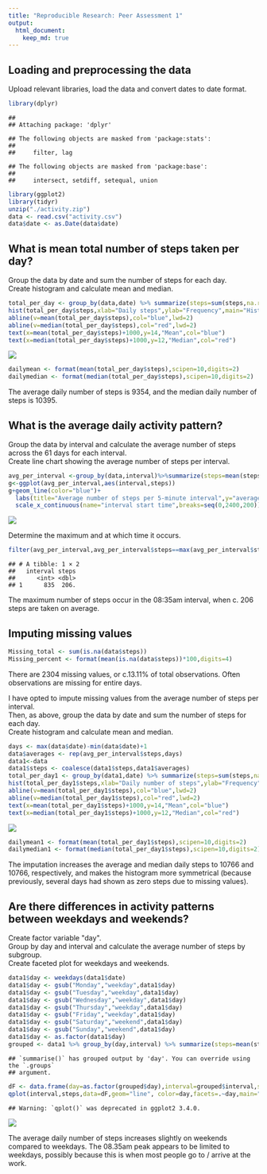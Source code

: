 ```yaml
---
title: "Reproducible Research: Peer Assessment 1"
output: 
  html_document:
    keep_md: true
---
```



## Loading and preprocessing the data

Upload relevant libraries, load the data and convert dates to date format.  


```r
library(dplyr)
```

```
## 
## Attaching package: 'dplyr'
```

```
## The following objects are masked from 'package:stats':
## 
##     filter, lag
```

```
## The following objects are masked from 'package:base':
## 
##     intersect, setdiff, setequal, union
```

```r
library(ggplot2)
library(tidyr)
unzip("./activity.zip")
data <- read.csv("activity.csv")
data$date <- as.Date(data$date)
```

## What is mean total number of steps taken per day?

Group the data by date and sum the number of steps for each day.  
Create histogram and calculate mean and median.  


```r
total_per_day <- group_by(data,date) %>% summarize(steps=sum(steps,na.rm=TRUE))
hist(total_per_day$steps,xlab="Daily steps",ylab="Frequency",main="Histogram of total steps taken per day",breaks=12,xlim=range(0,25000))
abline(v=mean(total_per_day$steps),col="blue",lwd=2)
abline(v=median(total_per_day$steps),col="red",lwd=2)
text(x=mean(total_per_day$steps)+1000,y=14,"Mean",col="blue")
text(x=median(total_per_day$steps)+1000,y=12,"Median",col="red")
```

![](PA1_kw_solution_files/figure-html/unnamed-chunk-2-1.png)<!-- -->

```r
dailymean <- format(mean(total_per_day$steps),scipen=10,digits=2)
dailymedian <- format(median(total_per_day$steps),scipen=10,digits=2)
```
The average daily number of steps is 9354, and the median daily number of steps is 10395.

## What is the average daily activity pattern?

Group the data by interval and calculate the average number of steps across the 61 days for each interval.  
Create line chart showing the average number of steps per interval.  


```r
avg_per_interval <-group_by(data,interval)%>%summarize(steps=mean(steps,na.rm=TRUE))
g<-ggplot(avg_per_interval,aes(interval,steps))
g+geom_line(color="blue")+
  labs(title="Average number of steps per 5-minute interval",y="average number of steps")+
  scale_x_continuous(name="interval start time",breaks=seq(0,2400,200))
```

![](PA1_kw_solution_files/figure-html/unnamed-chunk-3-1.png)<!-- -->

Determine the maximum and at which time it occurs. 

```r
filter(avg_per_interval,avg_per_interval$steps==max(avg_per_interval$steps))
```

```
## # A tibble: 1 × 2
##   interval steps
##      <int> <dbl>
## 1      835  206.
```
The maximum number of steps occur in the 08:35am interval, when c. 206 steps are taken on average.


## Imputing missing values


```r
Missing_total <- sum(is.na(data$steps))
Missing_percent <- format(mean(is.na(data$steps))*100,digits=4)
```

There are 2304 missing values, or c.13.11% of total observations. Often observations are missing for entire days.  

I have opted to impute missing values from the average number of steps per interval.  
Then, as above, group the data by date and sum the number of steps for each day.    
Create histogram and calculate mean and median.


```r
days <- max(data$date)-min(data$date)+1
data$averages <- rep(avg_per_interval$steps,days)
data1<-data
data1$steps <- coalesce(data1$steps,data1$averages)
total_per_day1 <- group_by(data1,date) %>% summarize(steps=sum(steps,na.rm=TRUE))
hist(total_per_day1$steps,xlab="Daily number of steps",ylab="Frequency",main="Histogram of total steps taken per day",breaks=12,xlim=range(0,25000))
abline(v=mean(total_per_day1$steps),col="blue",lwd=2)
abline(v=median(total_per_day1$steps),col="red",lwd=2)
text(x=mean(total_per_day1$steps)+1000,y=14,"Mean",col="blue")
text(x=median(total_per_day1$steps)+1000,y=12,"Median",col="red")
```

![](PA1_kw_solution_files/figure-html/unnamed-chunk-6-1.png)<!-- -->

```r
dailymean1 <- format(mean(total_per_day1$steps),scipen=10,digits=2)
dailymedian1 <- format(median(total_per_day1$steps),scipen=10,digits=2)
```
The imputation increases the average and median daily steps to 10766 and 10766, respectively, and makes the histogram more symmetrical (because previously, several days had shown as zero steps due to missing values).  


## Are there differences in activity patterns between weekdays and weekends?

Create factor variable "day".  
Group by day and interval and calculate the average number of steps by subgroup.  
Create faceted plot for weekdays and weekends.


```r
data1$day <- weekdays(data1$date)
data1$day <- gsub("Monday","weekday",data1$day)
data1$day <- gsub("Tuesday","weekday",data1$day)
data1$day <- gsub("Wednesday","weekday",data1$day)
data1$day <- gsub("Thursday","weekday",data1$day)
data1$day <- gsub("Friday","weekday",data1$day)
data1$day <- gsub("Saturday","weekend",data1$day)
data1$day <- gsub("Sunday","weekend",data1$day)
data1$day <- as.factor(data1$day)
grouped <- data1 %>% group_by(day,interval) %>% summarize(steps=mean(steps))
```

```
## `summarise()` has grouped output by 'day'. You can override using the `.groups`
## argument.
```

```r
dF <- data.frame(day=as.factor(grouped$day),interval=grouped$interval,steps=grouped$steps)
qplot(interval,steps,data=dF,geom="line", color=day,facets=.~day,main="Average steps per 5-minute interval",xlab="interval start time",ylab="average number of steps")
```

```
## Warning: `qplot()` was deprecated in ggplot2 3.4.0.
```

![](PA1_kw_solution_files/figure-html/unnamed-chunk-7-1.png)<!-- -->

The average daily number of steps increases slightly on weekends compared to weekdays. The 08.35am peak appears to be limited to weekdays, possibly because this is when most people go to / arrive at the work.
